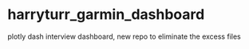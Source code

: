 # harryturr_garmin_dashboard
plotly dash interview dashboard, new repo to eliminate the excess files

